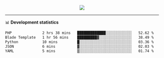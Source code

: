<h3 align="center">
  <a href="https://github.com/hwalker928">
      <img src="https://github-profile-trophy.vercel.app/?username=hwalker928&no-bg=true&no-frame=true">
  </a>
</h3>


<hr>

📊 **Development statistics**

<!--START_SECTION:waka-->

```txt
PHP              2 hrs 38 mins   █████████████░░░░░░░░░░░░   52.62 %
Blade Template   1 hr 56 mins    █████████▓░░░░░░░░░░░░░░░   38.49 %
Python           10 mins         █░░░░░░░░░░░░░░░░░░░░░░░░   03.36 %
JSON             6 mins          ▓░░░░░░░░░░░░░░░░░░░░░░░░   02.03 %
YAML             5 mins          ▒░░░░░░░░░░░░░░░░░░░░░░░░   01.74 %
```

<!--END_SECTION:waka-->
